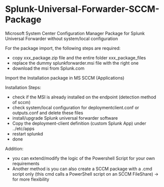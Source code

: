 # Splunk-Universal-Forwarder-SCCM-Package
Microsoft System Center Configuration Manager Package for Splunk Universal Forwarder without system/local configuration

For the package import, the following steps are required:
   * copy xxx_package.zip file and the entire folder xxx_package_files
   * replace the dummy splunkforwarder.msi file with the right one
   * download the msi from Splunk.com

Import the Installation package in MS SCCM (Applications)

Installation Steps:
   * check if the MSI is already installed on the endpoint (detection method of sccm)
   * check system/local configuration for deploymentclient.conf or outputs.conf and delete these files
   * install/upgrade Splunk universal forwarder software
   * Copy the deployment-client definition (custom Splunk App) under ../etc/apps
   * restart splunkd
   * done


Addition:
   * you can extend/modify the logic of the Powershell Script for your own requirements
   * Another method is you can also create a SCCM package with a .cmd script only (this cmd calls a PowerShell script on an SCCM FileShare) -> for more flexibility

